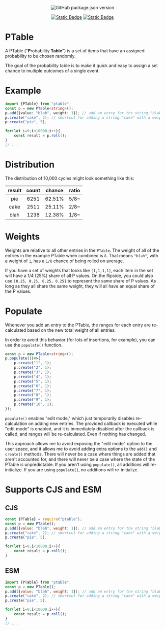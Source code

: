 <div align='center'>

![GitHub package.json version](https://img.shields.io/github/package-json/v/jackindisguise/ptable?style=for-the-badge&logo=npm)

[![Static Badge](https://img.shields.io/badge/GitHub-black?style=for-the-badge&logo=github)](https://github.com/jackindisguise/ptable)
[![Static Badge](https://img.shields.io/badge/Documentation-orange?style=for-the-badge&logo=github)](https://jackindisguise.github.io/ptable/)

</div>

# PTable
A PTable ("**P**robability **Table**") is a set of items that have an assigned probability to be chosen randomly.

The goal of the probability table is to make it quick and easy to assign a set chance to multiple outcomes of a single event.

# Example
```TypeScript
import {PTable} from "ptable";
const p = new PTable<string>();
p.add({value: "blah", weight: 1}); // add an entry for the string "blah" with a weight of 1
p.create("cake", 2); // shortcut for adding a string "cake" with a weight of 2
p.create("pie", 5);

for(let i=0;i<10000;i++){
	const result = p.roll();
}
// ...
```

# Distribution
The distribution of 10,000 cycles might look something like this:

| result | count | chance | ratio |
|:------:|:-----:|:------:|:-----:|
| pie    | 6251  | 62.51% | 5/8~  |
| cake   | 2511  | 25.11% | 2/8~  |
| blah   | 1238  | 12.38% | 1/8~  |

# Weights
Weights are relative to all other entries in the `PTable`. The weight of all of the entries in the example PTable when combined is `8`. That means `"blah"`, with a weight of `1`, has a `1/8` chance of being rolled on average.

If you have a set of weights that looks like `[1,1,1,1]`, each item in the set will have a 1/4 (25%) share of all P values. On the flipside, you could also use `[0.25, 0.25, 0.25, 0.25]` to represent the same share of P values. As long as they all share the same weight, they will all have an equal share of the P values.

# Populate
Whenever you add an entry to the PTable, the ranges for each entry are re-calculated based on the new total weight of all entries.

In order to avoid this behavior (for lots of insertions, for example), you can use the `populate()` function.

```TypeScript
const p = new PTable<string>();
p.populate(()=>{
    p.create("1", 1);
    p.create("2", 1);
    p.create("3", 1);
    p.create("4", 1);
    p.create("5", 1);
    p.create("6", 1);
    p.create("7", 1);
    p.create("8", 1);
    p.create("9", 1);
    p.create("10", 1);
});
```

`populate()` enables "edit mode," which just temporarily disables re-calculation on adding new entries. The provided callback is executed while "edit mode" is enabled, and it is immediately disabled after the callback is called, and ranges will be re-calculated. Even if nothing has changed.

This approach allows me to avoid exposing the "edit mode" option to the user space, and it allows me to avoid adding extra options to the `add()` and `create()` methods. There will never be a case where things are added that aren't accounted for, and there will never be a case where the state of the PTable is unpredictable. If you aren't using `populate()`, all additions will re-initialize. If you are using `populate()`, no additions will re-initialize.

# Supports CJS and ESM
## CJS
```JavaScript
const {PTable} = require("ptable");
const p = new PTable();
p.add({value: "blah", weight: 1}); // add an entry for the string "blah" with a weight of 1
p.create("cake", 2); // shortcut for adding a string "cake" with a weight of 2
p.create("pie", 5);

for(let i=0;i<10000;i++){
	const result = p.roll();
}
```

## ESM
```JavaScript
import {PTable} from "ptable";
const p = new PTable();
p.add({value: "blah", weight: 1}); // add an entry for the string "blah" with a weight of 1
p.create("cake", 2); // shortcut for adding a string "cake" with a weight of 2
p.create("pie", 5);

for(let i=0;i<10000;i++){
	const result = p.roll();
}
// ...
```